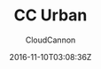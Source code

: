 ---
title: "CC Urban"
github: https://github.com/CloudCannon/urban-jekyll-template
demo: https://teal-worm.cloudvent.net/
author: CloudCannon

ssg:
  - Jekyll
cms:
  - No Cms
date: 2016-11-10T03:08:36Z
github_branch: master
---